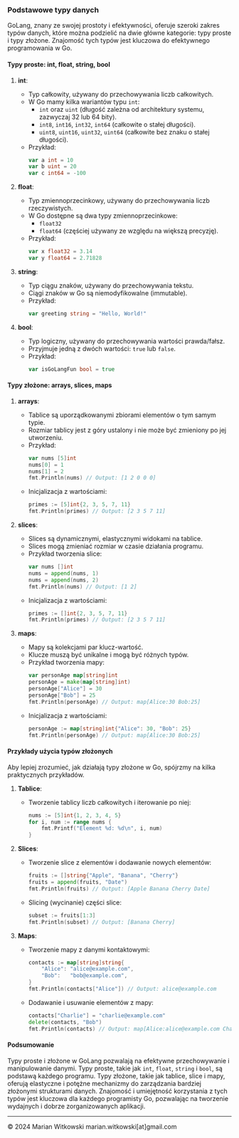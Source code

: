 ### Podstawowe typy danych

GoLang, znany ze swojej prostoty i efektywności, oferuje szeroki zakres typów danych, które można podzielić na dwie główne kategorie: typy proste i typy złożone. Znajomość tych typów jest kluczowa do efektywnego programowania w Go.

#### Typy proste: int, float, string, bool

1. **int**:
   - Typ całkowity, używany do przechowywania liczb całkowitych.
   - W Go mamy kilka wariantów typu `int`:
     - `int` oraz `uint` (długość zależna od architektury systemu, zazwyczaj 32 lub 64 bity).
     - `int8`, `int16`, `int32`, `int64` (całkowite o stałej długości).
     - `uint8`, `uint16`, `uint32`, `uint64` (całkowite bez znaku o stałej długości).
   - Przykład:
     ```go
     var a int = 10
     var b uint = 20
     var c int64 = -100
     ```

2. **float**:
   - Typ zmiennoprzecinkowy, używany do przechowywania liczb rzeczywistych.
   - W Go dostępne są dwa typy zmiennoprzecinkowe:
     - `float32`
     - `float64` (częściej używany ze względu na większą precyzję).
   - Przykład:
     ```go
     var x float32 = 3.14
     var y float64 = 2.71828
     ```

3. **string**:
   - Typ ciągu znaków, używany do przechowywania tekstu.
   - Ciągi znaków w Go są niemodyfikowalne (immutable).
   - Przykład:
     ```go
     var greeting string = "Hello, World!"
     ```

4. **bool**:
   - Typ logiczny, używany do przechowywania wartości prawda/fałsz.
   - Przyjmuje jedną z dwóch wartości: `true` lub `false`.
   - Przykład:
     ```go
     var isGoLangFun bool = true
     ```

#### Typy złożone: arrays, slices, maps

1. **arrays**:
   - Tablice są uporządkowanymi zbiorami elementów o tym samym typie.
   - Rozmiar tablicy jest z góry ustalony i nie może być zmieniony po jej utworzeniu.
   - Przykład:
     ```go
     var nums [5]int
     nums[0] = 1
     nums[1] = 2
     fmt.Println(nums) // Output: [1 2 0 0 0]
     ```
   - Inicjalizacja z wartościami:
     ```go
     primes := [5]int{2, 3, 5, 7, 11}
     fmt.Println(primes) // Output: [2 3 5 7 11]
     ```

2. **slices**:
   - Slices są dynamicznymi, elastycznymi widokami na tablice.
   - Slices mogą zmieniać rozmiar w czasie działania programu.
   - Przykład tworzenia slice:
     ```go
     var nums []int
     nums = append(nums, 1)
     nums = append(nums, 2)
     fmt.Println(nums) // Output: [1 2]
     ```
   - Inicjalizacja z wartościami:
     ```go
     primes := []int{2, 3, 5, 7, 11}
     fmt.Println(primes) // Output: [2 3 5 7 11]
     ```

3. **maps**:
   - Mapy są kolekcjami par klucz-wartość.
   - Klucze muszą być unikalne i mogą być różnych typów.
   - Przykład tworzenia mapy:
     ```go
     var personAge map[string]int
     personAge = make(map[string]int)
     personAge["Alice"] = 30
     personAge["Bob"] = 25
     fmt.Println(personAge) // Output: map[Alice:30 Bob:25]
     ```
   - Inicjalizacja z wartościami:
     ```go
     personAge := map[string]int{"Alice": 30, "Bob": 25}
     fmt.Println(personAge) // Output: map[Alice:30 Bob:25]
     ```

#### Przykłady użycia typów złożonych

Aby lepiej zrozumieć, jak działają typy złożone w Go, spójrzmy na kilka praktycznych przykładów.

1. **Tablice**:
   - Tworzenie tablicy liczb całkowitych i iterowanie po niej:
     ```go
     nums := [5]int{1, 2, 3, 4, 5}
     for i, num := range nums {
         fmt.Printf("Element %d: %d\n", i, num)
     }
     ```

2. **Slices**:
   - Tworzenie slice z elementów i dodawanie nowych elementów:
     ```go
     fruits := []string{"Apple", "Banana", "Cherry"}
     fruits = append(fruits, "Date")
     fmt.Println(fruits) // Output: [Apple Banana Cherry Date]
     ```
   - Slicing (wycinanie) części slice:
     ```go
     subset := fruits[1:3]
     fmt.Println(subset) // Output: [Banana Cherry]
     ```

3. **Maps**:
   - Tworzenie mapy z danymi kontaktowymi:
     ```go
     contacts := map[string]string{
         "Alice": "alice@example.com",
         "Bob":   "bob@example.com",
     }
     fmt.Println(contacts["Alice"]) // Output: alice@example.com
     ```

   - Dodawanie i usuwanie elementów z mapy:
     ```go
     contacts["Charlie"] = "charlie@example.com"
     delete(contacts, "Bob")
     fmt.Println(contacts) // Output: map[Alice:alice@example.com Charlie:charlie@example.com]
     ```

#### Podsumowanie

Typy proste i złożone w GoLang pozwalają na efektywne przechowywanie i manipulowanie danymi. Typy proste, takie jak `int`, `float`, `string` i `bool`, są podstawą każdego programu. Typy złożone, takie jak tablice, slice i mapy, oferują elastyczne i potężne mechanizmy do zarządzania bardziej złożonymi strukturami danych. Znajomość i umiejętność korzystania z tych typów jest kluczowa dla każdego programisty Go, pozwalając na tworzenie wydajnych i dobrze zorganizowanych aplikacji.

---
© 2024 Marian Witkowski marian.witkowski[at]gmail.com